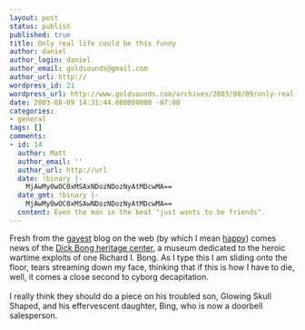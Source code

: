 ```yaml
---
layout: post
status: publish
published: true
title: Only real life could be this funny
author: daniel
author_login: daniel
author_email: goldsounds@gmail.com
author_url: http://
wordpress_id: 21
wordpress_url: http://www.goldsounds.com/archives/2003/08/09/only-real-life-could-be-this-funny/
date: 2003-08-09 14:31:44.000000000 -07:00
categories:
- general
tags: []
comments:
- id: 14
  author: Matt
  author_email: ''
  author_url: http://url
  date: !binary |-
    MjAwMy0wOC0xMSAxNDozNDozNyAtMDcwMA==
  date_gmt: !binary |-
    MjAwMy0wOC0xMSAwNDozNDozNyAtMDcwMA==
  content: Even the man in the beat "just wants to be friends".
---
```

Fresh from the <a href="http://no-sword.sieve.net">gayest</a> blog on the web (by which I mean <a href="http://www.gay.com">happy</a>) comes news of the <a href="http://www.bongheritagecenter.org/">Dick Bong heritage center</a>, a museum dedicated to the heroic wartime exploits of one Richard I. Bong. As I type this I am sliding onto the floor, tears streaming down my face, thinking that if this is how I have to die, well, it comes a close second to cyborg decapitation.<br />
<br />
I really think they should do a piece on his troubled son, Glowing Skull Shaped, and his effervescent daughter, Bing, who is now a doorbell salesperson.
